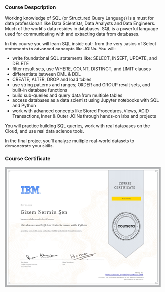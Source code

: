### Course Despcription
Working knowledge of SQL (or Structured Query Language) is a must for data professionals like Data Scientists, Data Analysts and Data Engineers. Much of the world's data resides in databases. SQL is a powerful language used for communicating with and extracting data from databases.

In this course you will learn SQL inside out- from the very basics of Select statements to
advanced concepts like JOINs. 
You will: 

- write foundational SQL statements like: SELECT, INSERT, UPDATE, and DELETE 
- filter result sets, use WHERE, COUNT, DISTINCT, and LIMIT clauses 
- differentiate between DML & DDL 
- CREATE, ALTER, DROP and load tables 
- use string patterns and ranges; ORDER and GROUP result sets, and built-in database functions
- build sub-queries and query data from multiple tables 
- access databases as a data scientist using Jupyter notebooks with SQL and Python
- work with advanced concepts like Stored Procedures, Views, ACID Transactions, Inner & Outer JOINs through hands-on labs and projects

You will  practice building SQL queries, work with real databases on the Cloud, and use real data science tools. 

In the final project you’ll analyze multiple real-world datasets to demonstrate your skills.

### Course Certificate
![Certificate](https://github.com/gizemns/IBM_Data_Analyst/blob/main/Certificates/IBM_Databases_and_SQL.jpg?raw=true)
